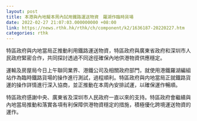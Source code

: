 ```yaml
---
layout: post
title: 本港與內地擬本周內試用鐵路運送物資　羅湖作臨時貨場
date: 2022-02-27 21:07:03.000000000 +08:00
link: https://news.rthk.hk/rthk/ch/component/k2/1636187-20220227.htm
categories: rthk
---
```


特區政府與内地當局正推動利用鐵路運送物資，特區政府與廣東省政府和深圳市人民政府緊密合作，共同探討透過不同途徑確保內地供港物資供應穩定。

運輸及房屋局今日上午聯同業界、港鐵公司及相關政府部門，就使用港鐵羅湖編組站作為臨時鐵路貨場的操作進行測試，過程順利。特區政府與内地當局正就鐵路貨運的操作詳情進行深入協商，並正推動在本周內安排試運，以確保運作暢順。

特區政府感謝中央、廣東省及深圳市人民政府一直以來的支持。特區政府會繼續與內地當局推動和落實各項有利保障供港物資穩定的措施，積極優化跨境運送物資的運作。
